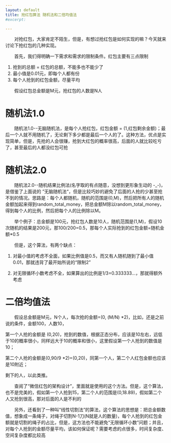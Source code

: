 ```yaml
---
layout: default
title: 抢红包算法 随机法和二倍均值法
#excerpt: 

---
```


　　对抢红包，大家肯定不陌生，但是，有想过抢红包是如何实现的嘛？今天就来讨论下抢红包的几种实现。

　　首先，我们得明确一下需求和需求的限制条件。红包主要有三点限制

1. 抢到的总额 = 红包的总额，不能多也不能少了
2. 最小值是0.01元，即每个人都有份
3. 每个人抢到的红包金额，尽量平均

　　假设红包总金额是M元，抢红包的人数是N人

# 随机法1.0

　　随机法1.0--无脑随机法，是每个人抢红包，红包金额 =  (1,红包剩余金额)；最后一个人就不用随机了，无论剩下多少都是最后一个人的了。这种方法，优点是实现简单，但是，先抢的人会很赚，抢到大红包的概率很高，后面的人就比较吃亏了，甚至最后的人都没红包可抢

# 随机法2.0

　　随机法2.0--随机结果比例法(名字取的有点随意，没想到更形象生动的 -_-)，是借鉴了上面说的 ”无脑随机法“，但是比较巧妙的避免了后面的人抢的少甚至抢不到的情况。思路是：每个人都随机，随机的范围是(0,M)，然后把所有人的随机金额加起来得到random_total_money，把总金额M除以random_total_money，得到每个人的比例，然后把每个人的比例除以M。

　　举个例子：总金额是100元，抢红包人数是10人，随机范围是(1,M)，假设10次随机的结果是200元，那100/200=0.5，那每个人实际抢到的红包金额=随机金额*0.5

　　但是，这个算法，有两个缺点：

1. 对最小值的考虑不全面，如果比例值是0.5，而又有人随机随到了最小值0.01，那就违背了最开始所说的“限制2”

2. 对无限循环小数考虑不全，如果算出的比例是1/3=0.333333...，那就得额外考虑

# 二倍均值法

　　假设总金额是M元，N个人，每次抢的金额=(0, (M/N) *2)，比如，还是之前说的条件，金额100，人数10，

第一个人抢的金额是 (0,20)，抢到的数值，根据正态分布，应该是10左右，远低于10的概率很小，同样远大于10的概率和很小，这里假设第一个人抢到的数值是10；

第二个人抢的金额是(0,90/9 *2)=(0,20)，同第一个人，第二个人红包金额也应该是10附近；

剩下的人，以此类推。

　　查阅了“微信红包的架构设计”，里面就是使用的这个方法。但是，这个算法，也不是完美的，假如第一个人抢到15，第二个人的范围是(0,18.89)，假如第二个人又抢到很高，那对后面的人是不利的

　　另外，还看到了一种叫“线性切割法”的算法，这个算法的思想是：把总金额数值，想象成一条绳子，对绳子切割N-1刀(N就是人的数量)，每个人抢到的红包金额就是切割的绳子的占比，但是，这方法也不能避免“无限循环小数”问题；并且，对每个人抢到的金额尽量平均，该如何保证呢？需要考虑的点很多，时间复杂度、空间复杂度都比较高